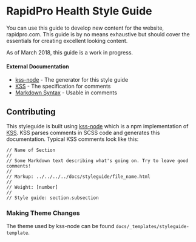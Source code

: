 RapidPro Health Style Guide
===============

You can use this guide to develop new content for the website, rapidpro.com. This guide is by no means exhaustive but should cover the essentials for creating excellent looking content.

As of March 2018, this guide is a work in progress.



#### External Documentation

* [kss-node](https://github.com/kss-node/kss-node) - The generator for this style guide
* [KSS](http://warpspire.com/kss/) - The specification for comments
* [Markdown Syntax](https://daringfireball.net/projects/markdown/syntax) - Usable in comments



## Contributing

This styleguide is built using [kss-node](https://github.com/kss-node/kss-node) which is a npm implementation of [KSS](http://warpspire.com/kss/). KSS parses comments in SCSS code and generates this documentation. Typical KSS comments look like this:

<div class="kss-markup kss-style"><pre class="prettyprint linenums lang-css"><code data-language="css">// Name of Section
//
// Some Markdown text describing what's going on. Try to leave good comments!
//
// Markup: ../../../../docs/styleguide/file_name.html
//
// Weight: [number]
//
// Style guide: section.subsection
</code></pre></div>

### Making Theme Changes

The theme used by kss-node can be found `docs/_templates/styleguide-template`.
